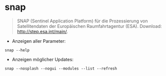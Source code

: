 # snap

> SNAP (Sentinel Application Platform) für die Prozessierung von Satellitendaten der Europäischen Raumfahrtagentur (ESA).
> Download: <http://step.esa.int/main/>.

- Anzeigen aller Parameter:

`snap --help`

- Anzeigen möglicher Updates:

`snap --nosplash --nogui --modules --list --refresh`
